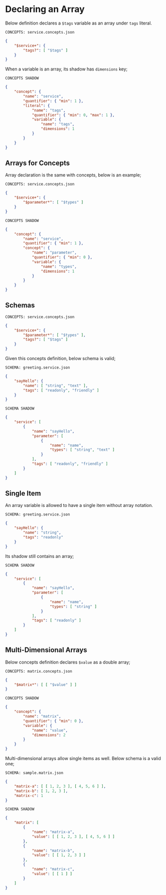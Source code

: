 # Declaring an Array

Below definition declares a `$tags` variable as an array under `tags` literal.

`CONCEPTS: service.concepts.json`

```json name="service.concepts.json"
{
    "$service+": {
        "tags?": [ "$tags" ]
    }
}
```

When a variable is an array, its shadow has `dimensions` key;

`CONCEPTS SHADOW`

```json name="service.concepts-shadow.json"
{
    "concept": {
        "name": "service",
        "quantifier": { "min": 1 },
        "literal": {
            "name": "tags",
            "quantifier": { "min": 0, "max": 1 },
            "variable": {
                "name": "tags",
                "dimensions": 1
            }
        }
    }
}
```

## Arrays for Concepts

Array declaration is the same with concepts, below is an example;

`CONCEPTS: service.concepts.json`

```json name="arrays/service.concepts.json"
{
    "$service+": {
        "$parameter*": [ "$types" ]
    }
}
```

`CONCEPTS SHADOW`

```json name="arrays/service.concepts-shadow.json"
{
    "concept": {
        "name": "service",
        "quantifier": { "min": 1 },
        "concept": {
            "name": "parameter",
            "quantifier": { "min": 0 },
            "variable": {
                "name": "types",
                "dimensions": 1
            }
        }
    }
}
```

## Schemas

`CONCEPTS: service.concepts.json`

```json name="schemas/service.concepts.json"
{
    "$service+": {
        "$parameter*": [ "$types" ],
        "tags?": [ "$tags" ]
    }
}
```

Given this concepts definition, below schema is valid;

`SCHEMA: greeting.service.json`

```json name="schemas/greeting.service.json"
{
    "sayHello": {
        "name": [ "string", "text" ],
        "tags": [ "readonly", "friendly" ]
    }
}
```

`SCHEMA SHADOW`

```json name="schemas/greeting.service-shadow.json"
{
    "service": [
        {
            "name": "sayHello",
            "parameter": [
                {
                    "name": "name",
                    "types": [ "string", "text" ]
                }
            ],
            "tags": [ "readonly", "friendly" ]
        }
    ]
}
```

## Single Item

An array variable is allowed to have a single item without array notation.

`SCHEMA: greeting.service.json`

```json name="single-item/greeting.service.json"
{
    "sayHello": {
        "name": "string",
        "tags": "readonly"
    }
}
```

Its shadow still contains an array;

`SCHEMA SHADOW`

```json name="single-item/greeting.service-shadow.json"
{
    "service": [
        {
            "name": "sayHello",
            "parameter": [
                {
                    "name": "name",
                    "types": [ "string" ]
                }
            ],
            "tags": [ "readonly" ]
        }
    ]
}
```

## Multi-Dimensional Arrays

Below concepts definition declares `$value` as a double array;

`CONCEPTS: matrix.concepts.json`

```json name="multi-dimensional/matrix.concepts.json"
{
    "$matrix*": [ [ "$value" ] ]
}
```

`CONCEPTS SHADOW`

```json name="multi-dimensional/matrix.concepts-shadow.json"
{
    "concept": {
        "name": "matrix",
        "quantifier": { "min": 0 },
        "variable": {
            "name": "value",
            "dimensions": 2
        }
    }
}
```

Multi-dimensional arrays allow single items as well. Below schema is a valid
one;

`SCHEMA: sample.matrix.json`

```json name="multi-dimensional/sample.matrix.json"
{
    "matrix-a": [ [ 1, 2, 3 ], [ 4, 5, 6 ] ],
    "matrix-b": [ 1, 2, 3 ],
    "matrix-c": 1
}
```

`SCHEMA SHADOW`

```json name="multi-dimensional/sample.matrix-shadow.json"
{
    "matrix": [
        {
            "name": "matrix-a",
            "value": [ [ 1, 2, 3 ], [ 4, 5, 6 ] ]
        },
        {
            "name": "matrix-b",
            "value": [ [ 1, 2, 3 ] ]
        },
        {
            "name": "matrix-c",
            "value": [ [ 1 ] ]
        }
    ]
}
```
